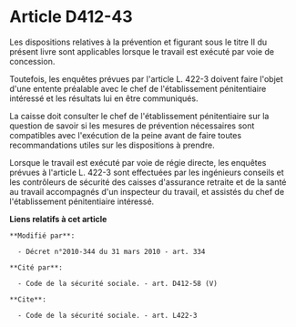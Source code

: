 # Article D412-43

Les dispositions relatives à la prévention et figurant sous le titre II du présent livre sont applicables lorsque le travail
est exécuté par voie de concession. 

Toutefois, les enquêtes prévues par l'article L. 422-3 doivent faire l'objet d'une entente préalable avec le chef de
l'établissement pénitentiaire intéressé et les résultats lui en être communiqués. 

La caisse doit consulter le chef de l'établissement pénitentiaire sur la question de savoir si les mesures de prévention
nécessaires sont compatibles avec l'exécution de la peine avant de faire toutes recommandations utiles sur les dispositions à
prendre. 

Lorsque le travail est exécuté par voie de régie directe, les enquêtes prévues à l'article L. 422-3 sont effectuées par les
ingénieurs conseils et les contrôleurs de sécurité des caisses d'assurance retraite et de la santé au travail accompagnés
d'un inspecteur du travail, et assistés du chef de l'établissement pénitentiaire intéressé.

**Liens relatifs à cet article**

	**Modifié par**:

	  - Décret n°2010-344 du 31 mars 2010 - art. 334

	**Cité par**:

	  - Code de la sécurité sociale. - art. D412-58 (V)

	**Cite**:

	  - Code de la sécurité sociale. - art. L422-3

